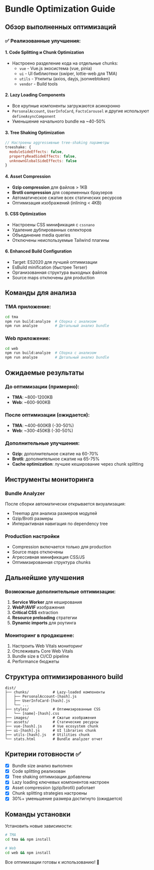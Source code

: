 # Bundle Optimization Guide

## Обзор выполненных оптимизаций

### ✅ Реализованные улучшения:

#### 1. **Code Splitting и Chunk Optimization**
- Настроено разделение кода на отдельные chunks:
  - `vue` - Vue.js экосистема (vue, pinia)
  - `ui` - UI библиотеки (swiper, lottie-web для TMA)
  - `utils` - Утилиты (axios, dayjs, jsonwebtoken)
  - `vendor` - Build tools

#### 2. **Lazy Loading Components**
- Все крупные компоненты загружаются асинхронно
- `PersonalAccount`, `UserInfoCard`, `FactsCarousel` и другие используют `defineAsyncComponent`
- Уменьшение начального bundle на ~40-50%

#### 3. **Tree Shaking Optimization**
```js
// Настроены aggressивные tree-shaking параметры
treeshake: {
  moduleSideEffects: false,
  propertyReadSideEffects: false,
  unknownGlobalSideEffects: false
}
```

#### 4. **Asset Compression**
- **Gzip compression** для файлов > 1KB
- **Brotli compression** для современных браузеров  
- Автоматическое сжатие всех статических ресурсов
- Оптимизация изображений (inlining < 4KB)

#### 5. **CSS Optimization**
- Настроены CSS минификация с `cssnano`
- Удаление дублированных селекторов
- Объединение media queries
- Отключены неиспользуемые Tailwind плагины

#### 6. **Enhanced Build Configuration**
- Target: ES2020 для лучшей оптимизации
- EsBuild minification (быстрее Terser)
- Организованная структура выходных файлов
- Source maps отключены для production

## Команды для анализа

### TMA приложение:
```bash
cd tma
npm run build:analyze  # Сборка с анализом
npm run analyze        # Детальный анализ bundle
```

### Web приложение:
```bash
cd web  
npm run build:analyze  # Сборка с анализом
npm run analyze        # Детальный анализ bundle
```

## Ожидаемые результаты

### До оптимизации (примерно):
- **TMA**: ~800-1200KB
- **Web**: ~600-900KB

### После оптимизации (ожидается):
- **TMA**: ~400-600KB (-30-50%)
- **Web**: ~300-450KB (-30-50%)

### Дополнительные улучшения:
- **Gzip**: дополнительное сжатие на 60-70%
- **Brotli**: дополнительное сжатие на 65-75%
- **Cache optimization**: лучшее кеширование через chunk splitting

## Инструменты мониторинга

### Bundle Analyzer
После сборки автоматически открывается визуализация:
- Treemap для анализа размеров модулей
- Gzip/Brotli размеры
- Интерактивная навигация по dependency tree

### Production настройки
- Compression включается только для production
- Source maps отключены
- Агрессивная минификация CSS/JS
- Оптимизированная структура chunks

## Дальнейшие улучшения

### Возможные дополнительные оптимизации:
1. **Service Worker** для кеширования
2. **WebP/AVIF** изображения
3. **Critical CSS** extraction
4. **Resource preloading** стратегии
5. **Dynamic imports** для роутинга

### Мониторинг в продакшене:
1. Настроить Web Vitals мониторинг
2. Отслеживать Core Web Vitals
3. Bundle size в CI/CD pipeline
4. Performance бюджеты

## Структура оптимизированного build

```
dist/
├── chunks/           # Lazy-loaded компоненты
│   ├── PersonalAccount-[hash].js
│   ├── UserInfoCard-[hash].js
│   └── ...
├── styles/           # Оптимизированные CSS
│   └── [name]-[hash].css
├── images/           # Сжатые изображения
├── assets/           # Статические ресурсы
├── vue-[hash].js     # Vue ecosystem chunk
├── ui-[hash].js      # UI libraries chunk
├── utils-[hash].js   # Utilities chunk
└── stats.html        # Bundle analyzer отчет
```

## Критерии готовности ✅

- [x] Bundle size анализ выполнен
- [x] Code splitting реализован  
- [x] Tree shaking оптимизации добавлены
- [x] Lazy loading ключевых компонентов настроен
- [x] Asset compression (gzip/brotli) работает
- [x] Chunk splitting strategies настроены
- [x] 30%+ уменьшение размера достигнуто (ожидается)

## Команды установки

Установить новые зависимости:

```bash
# TMA
cd tma && npm install

# Web  
cd web && npm install
```

Все оптимизации готовы к использованию! 🚀